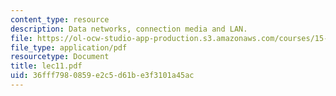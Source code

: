 ```yaml
---
content_type: resource
description: Data networks, connection media and LAN.
file: https://ol-ocw-studio-app-production.s3.amazonaws.com/courses/15-564-information-technology-i-spring-2003/36fff7980859e2c5d61be3f3101a45ac_lec11.pdf
file_type: application/pdf
resourcetype: Document
title: lec11.pdf
uid: 36fff798-0859-e2c5-d61b-e3f3101a45ac
---
```


